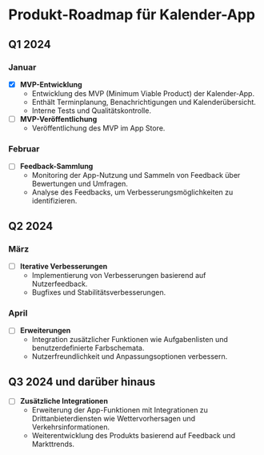 # Produkt-Roadmap für Kalender-App

## Q1 2024

### Januar
- [x] **MVP-Entwicklung**
    - Entwicklung des MVP (Minimum Viable Product) der Kalender-App.
    - Enthält Terminplanung, Benachrichtigungen und Kalenderübersicht.
    - Interne Tests und Qualitätskontrolle.
- [ ] **MVP-Veröffentlichung**
    - Veröffentlichung des MVP im App Store.

### Februar
- [ ] **Feedback-Sammlung**
    - Monitoring der App-Nutzung und Sammeln von Feedback über Bewertungen und Umfragen.
    - Analyse des Feedbacks, um Verbesserungsmöglichkeiten zu identifizieren.

## Q2 2024

### März
- [ ] **Iterative Verbesserungen**
    - Implementierung von Verbesserungen basierend auf Nutzerfeedback.
    - Bugfixes und Stabilitätsverbesserungen.

### April
- [ ] **Erweiterungen**
    - Integration zusätzlicher Funktionen wie Aufgabenlisten und benutzerdefinierte Farbschemata.
    - Nutzerfreundlichkeit und Anpassungsoptionen verbessern.

## Q3 2024 und darüber hinaus

- [ ] **Zusätzliche Integrationen**
    - Erweiterung der App-Funktionen mit Integrationen zu Drittanbieterdiensten wie Wettervorhersagen und Verkehrsinformationen.
    - Weiterentwicklung des Produkts basierend auf Feedback und Markttrends.

